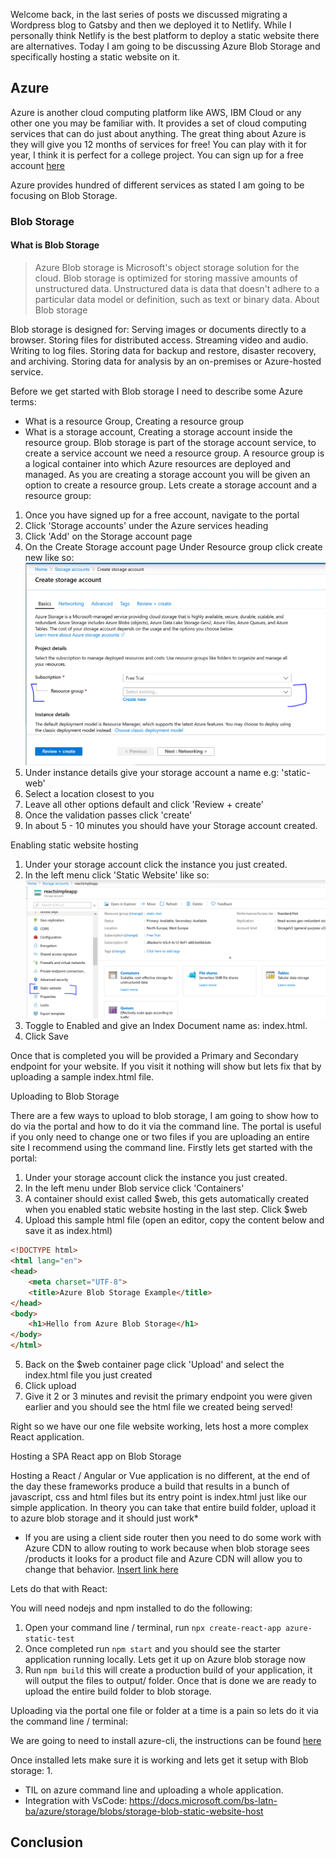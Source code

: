 Welcome back, in the last series of posts we discussed migrating a Wordpress blog to Gatsby and then we deployed it to Netlify. While I personally think Netlify is the best platform to deploy a static website there are alternatives. Today I am going to be discussing Azure Blob Storage and specifically hosting a static website on it.

## Azure

Azure is another cloud computing platform like AWS, IBM Cloud or any other one you may be familiar with. It provides a set of cloud computing services that can do just about anything. The great thing about Azure is they will give you 12 months of services for free! You can play with it for year, I think it is perfect for a college project. You can sign up for a free account [here](https://azure.microsoft.com/en-us/free/)

Azure provides hundred of different services as stated I am going to be focusing on Blob Storage.

### Blob Storage

#### What is Blob Storage

> Azure Blob storage is Microsoft's object storage solution for the cloud. Blob storage is optimized for storing massive amounts of unstructured data. Unstructured data is data that doesn't adhere to a particular data model or definition, such as text or binary data.
> About Blob storage

Blob storage is designed for:
    Serving images or documents directly to a browser.
    Storing files for distributed access.
    Streaming video and audio.
    Writing to log files.
    Storing data for backup and restore, disaster recovery, and archiving.
    Storing data for analysis by an on-premises or Azure-hosted service.

Before we get started with Blob storage I need to describe some Azure terms:
- What is a resource Group, Creating a resource group
- What is a storage account, Creating a storage account inside the resource group.
Blob storage is part of the storage account service, to create a service account we need a resource group. A resource group is a logical container into which Azure resources are deployed and managed. As you are creating a storage account you will be given an option to create a resource group. Lets create a storage account and a resource group:

1. Once you have signed up for a free account, navigate to the portal
2. Click 'Storage accounts' under the Azure services heading
3. Click 'Add' on the Storage account page
4. On the Create Storage account page Under Resource group click create new like so:
![Create Resource](./images/create_resource_group.PNG)
5. Under instance details give your storage account a name e.g: 'static-web'
6. Select a location closest to you
7. Leave all other options default and click 'Review + create'
8. Once the validation passes click 'create'
9. In about 5 - 10 minutes you should have your Storage account created.


Enabling static website hosting
1. Under your storage account click the instance you just created.
2. In the left menu click 'Static Website' like so:
![Static Website](./images/static_website.png)
3. Toggle to Enabled and give an Index Document name as: index.html.
4. Click Save

Once that is completed you will be provided a Primary and Secondary endpoint for your website. If you visit it nothing will show but lets fix that by uploading a sample index.html file.

Uploading to Blob Storage

There are a few ways to upload to blob storage, I am going to show how to do via the portal and how to do it via the command line. The portal is useful if you only need to change one or two files if you are uploading an entire site I recommend using the command line. Firstly lets get started with the portal:

1. Under your storage account click the instance you just created.
2. In the left menu under Blob service click 'Containers'
3. A container should exist called $web, this gets automatically created when you enabled static website hosting in the last step. Click $web
4. Upload this sample html file (open an editor, copy the content below and save it as index.html)
```html
<!DOCTYPE html>
<html lang="en">
<head>
    <meta charset="UTF-8">
    <title>Azure Blob Storage Example</title>
</head>
<body>
    <h1>Hello from Azure Blob Storage</h1>
</body>
</html>
```
5. Back on the $web container page click 'Upload' and select the index.html file you just created
6. Click upload
7. Give it 2 or 3 minutes and revisit the primary endpoint you were given earlier and you should see the html file we created being served!

Right so we have our one file website working, lets host a more complex React application.

Hosting a SPA React app on Blob Storage

Hosting a React / Angular or Vue application is no different, at the end of the day these frameworks produce a build that results in a bunch of javascript, css and html files but its entry point is index.html just like our simple application. In theory you can take that entire build folder, upload it to azure blob storage and it should just work*

* If you are using a client side router then you need to do some work with Azure CDN to allow routing to work because when blob storage sees /products it looks for a product file and Azure CDN will allow you to change that behavior. [Insert link here]()

Lets do that with React:

You will need nodejs and npm installed to do the following:
1. Open your command line / terminal, run `npx create-react-app azure-static-test`
2. Once completed run `npm start` and you should see the starter application running locally. Lets get it up on Azure blob storage now
3. Run `npm build` this will create a production build of your application, it will output the files to output/ folder. Once that is done we are ready to upload the entire build folder to blob storage.

Uploading via the portal one file or folder at a time is a pain so lets do it via the command line / terminal:

We are going to need to install azure-cli, the instructions can be found [here](https://docs.microsoft.com/en-us/cli/azure/install-azure-cli?view=azure-cli-latest)

Once installed lets make sure it is working and lets get it setup with Blob storage:
1. 

- TIL on azure command line and uploading a whole application.
- Integration with VsCode: https://docs.microsoft.com/bs-latn-ba/azure/storage/blobs/storage-blob-static-website-host

## Conclusion
